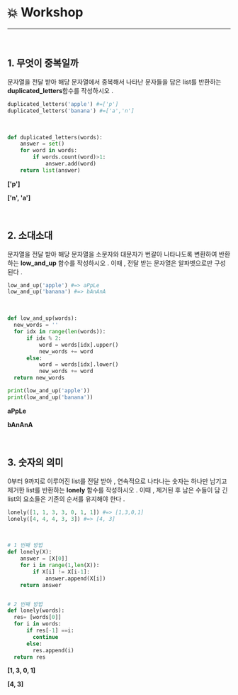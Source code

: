 # :boom: Workshop

---

​		

## 1. 무엇이 중복일까

문자열을 전달 받아 해당 문자열에서 중복해서 나타난 문자들을 담은 list를 반환하는 **duplicated_letters**함수를 작성하시오 .

```python
duplicated_letters('apple') #=['p']
duplicated_letters('banana') #=['a','n']
```

​			

```python
def duplicated_letters(words):
    answer = set()
    for word in words:
        if words.count(word)>1:
            answer.add(word)
    return list(answer)       
```

**['p']**

**['n', 'a']**

​							

## 2. 소대소대

문자열을 전달 받아 해당 문자열을 소문자와 대문자가 번갈아 나타나도록 변환하여 반환하는 **low_and_up** 함수를 작성하시오 . 이때 , 전달 받는 문자열은 알파벳으로만 구성된다 .

```python
low_and_up('apple') #=> aPpLe
low_and_up('banana') #=> bAnAnA
```

​			

```python
def low_and_up(words):
  new_words = ''
  for idx in range(len(words)):
      if idx % 2:
          word = words[idx].upper()
          new_words += word
      else:
          word = words[idx].lower()
          new_words += word
  return new_words

print(low_and_up('apple')) 
print(low_and_up('banana'))
```

**aPpLe**

**bAnAnA**							

​											

## 3. 숫자의 의미

0부터 9까지로 이루어진 list를 전달 받아 , 연속적으로 나타나는 숫자는 하나만 남기고 제거한 list를 반환하는 **lonely** 함수를 작성하시오 . 이때 , 제거된 후 남은 수들이 담 긴 list의 요소들은 기존의 순서를 유지해야 한다 .

```python
lonely([1, 1, 3, 3, 0, 1, 1]) #=> [1,3,0,1]
lonely([4, 4, 4, 3, 3]) #=> [4, 3]
```

​					

```python
# 1 번째 방법
def lonely(X):
    answer = [X[0]]
    for i in range(1,len(X)):
        if X[i] != X[i-1]:
            answer.append(X[i])
    return answer


# 2 번째 방법
def lonely(words):
  res= [words[0]]
  for i in words:
      if res[-1] ==i:
        continue
      else:
        res.append(i)
  return res
```

**[1, 3, 0, 1]**

**[4, 3]**	

​			



